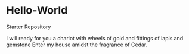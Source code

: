 # Hello-World
Starter Repository


I will ready for you a chariot with wheels of gold and fittings of lapis and gemstone
Enter my house amidst the fragrance of Cedar.
